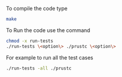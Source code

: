 To compile the code type

``` bash
make
```
To Run the code use the command
``` bash
chmod -x run-tests
./run-tests \<option\> ./prustc \<option\>
```

For example to run all the test cases
``` bash
./run-tests -all ./prustc
```

